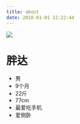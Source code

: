 ```yaml
---
title: about
date: 2018-01-01 12:22:44
---
```

![](http://20170326.com/panda-20171228-2.jpeg)
# 胖达
- 男
- 9个月
- 22斤
- 77cm
- 最爱吃手机
- 爱侧卧